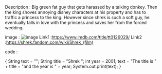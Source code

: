 Description : Big green fat guy that gets harassed by a talking donkey. Then the king shoves annoying disney characters at his property and has to traffic a princess to the king. However since shrek is such a soft guy, he eventually falls in love with the princess and saves her from the forced wedding.

image : ![image](https://user-images.githubusercontent.com/89480036/187801281-b2ba5b76-4b48-42cd-a86b-6b605c0c4213.png)
Link1 :https://www.imdb.com/title/tt0126029/
Link2 :https://shrek.fandom.com/wiki/Shrek_(film)

code : 

{
String text = "";
String title = "Shrek ";
int year = 2001;
text = "The title is " + title + "and the year is " + year;
System.out.print(text);
}
